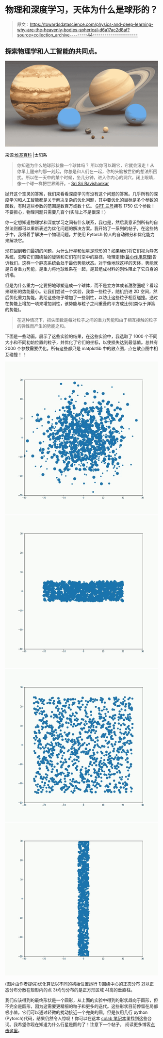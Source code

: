 # 物理和深度学习，天体为什么是球形的？

> 原文：<https://towardsdatascience.com/physics-and-deep-learning-why-are-the-heavenly-bodies-spherical-d6a17ac2d8af?source=collection_archive---------44----------------------->

## 探索物理学和人工智能的共同点。

![](img/822ab825394ab461e4a8ff876114a2c7.png)

来源:[维基百科](https://en.wikipedia.org/wiki/Solar_System) |太阳系

> 你知道为什么地球形状像一个球体吗？
> 所以你可以踢它，它就会滚走！从你早上醒来的那一刻起，你总是和人们在一起，你的头脑被世俗的想法所困扰。所以在一天中的某个时候，坐几分钟，进入你内心的洞穴，闭上眼睛，像一个球一样把世界踢开。- [Sri Sri Ravishankar](https://www.artofliving.org/in-en/srisri)

抛开这个空灵的答案，我们来看看深度学习有没有这个问题的答案。几乎所有的深度学习和人工智能都是关于解决复杂的优化问题，其中要优化的目标是多个参数的函数，有时这些参数的范围是数百万或数十亿。 [GPT 三号](https://en.wikipedia.org/wiki/GPT-3)拥有 1750 亿个参数！不要担心，物理问题只需要几百个(实际上不是很深！)

你一定想知道物理学和深度学习之间有什么联系，我也是，然后我意识到所有的自然法则都可以重新表述为优化问题的解决方案。我开始了一系列的帖子，在这些帖子中，我将着手解决一个物理问题，并使用 Pytorch 惊人的自动微分和优化能力来解决它。

现在回到我们最初的问题，为什么行星和恒星是球形的？如果我们将它们视为静态系统，忽略它们围绕轴的旋转和它们在时空中的路径，物理定律([最小作用原理](https://en.wikipedia.org/wiki/Principle_of_least_action))告诉我们，这样一个静态系统会处于最低势能状态。对于像地球这样的天体，势能就是自身重力势能。是重力将地球维系在一起，是其组成材料的刚性阻止了它自身的坍塌。

但是为什么重力一定要把地球塑造成一个球体，而不是立方体或者甜甜圈呢？看起来球形的势能最小。让我们尝试一个实验，我拿一些粒子，随机扔进 2D 空间，然后优化重力势能。我给这些粒子增加了一些刚性，以防止这些粒子相互碰撞。通过在势能上增加一项来增加刚性，该势能与粒子之间重叠的平方成比例(类似于弹簧的势能)。

> 在这种情况下，损失函数是每对粒子之间的重力势能和由于相互接触的粒子的弹性而产生的势能之和。

下面是一些动画，展示了这些实验的结果，在这些实验中，我选取了 1000 个不同大小和不同初始位置的粒子，并优化了它们的坐标，以使损失达到最低值。总共有 2000 个参数需要优化。所有这些都只是 matplotlib 中的散点图，点在散点图中相互碰撞！！

![](img/276d0f0e9d49d3fcba87dfb80f18f447.png)![](img/157bcb0213ca428235bbe251d0abb410.png)![](img/63dfff461b65dab5ab0667715bb729c6.png)![](img/f03a42a83a880f32ebc14da5fd637438.png)

(图片由作者提供)优化算法以不同的初始位置运行 1)围绕中心的正态分布 2)以正态分布分散在矩形内的点 3)均匀分布的是正方形区域 4)高的垂直柱。

我们应该得到的最终形状是一个圆形，从上面的实验中得到的形状趋向于圆形，但不完全是圆形，因为这需要更精细的粒子和更多的迭代。这些形状目前停留在局部极小值，它们可以通过轻微的扰动接近一个完美的圆。但是仅用几行 python (Pytorch)代码，结果仍然令人惊叹！你可以在这本 [colab 笔记本](https://colab.research.google.com/drive/1a-6jgvnicEHWc40vZDUiJ3teAb1t1T4T?usp=sharing)里找到这些台词。我希望你现在知道为什么行星是圆的了！注意下一个帖子。
阅读更多博客[点击这里](https://smodi93.wixsite.com/msachin/blogs)。